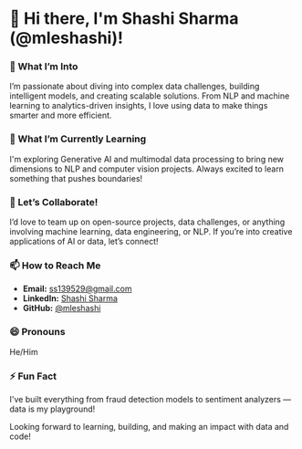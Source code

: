 # 👋 Hi there, I'm Shashi Sharma (@mleshashi)!

### 👀 What I’m Into
I’m passionate about diving into complex data challenges, building intelligent models, and creating scalable solutions. From NLP and machine learning to analytics-driven insights, I love using data to make things smarter and more efficient.

### 🌱 What I’m Currently Learning
I'm exploring Generative AI and multimodal data processing to bring new dimensions to NLP and computer vision projects. Always excited to learn something that pushes boundaries!

### 💞️ Let’s Collaborate!
I’d love to team up on open-source projects, data challenges, or anything involving machine learning, data engineering, or NLP. If you’re into creative applications of AI or data, let’s connect!

### 📫 How to Reach Me
- **Email:** ss139529@gmail.com  
- **LinkedIn:** [Shashi Sharma](https://linkedin.com/in/mleshashi)  
- **GitHub:** [@mleshashi](https://github.com/mleshashi)  

### 😄 Pronouns
He/Him  

### ⚡ Fun Fact
I've built everything from fraud detection models to sentiment analyzers — data is my playground!

Looking forward to learning, building, and making an impact with data and code!
